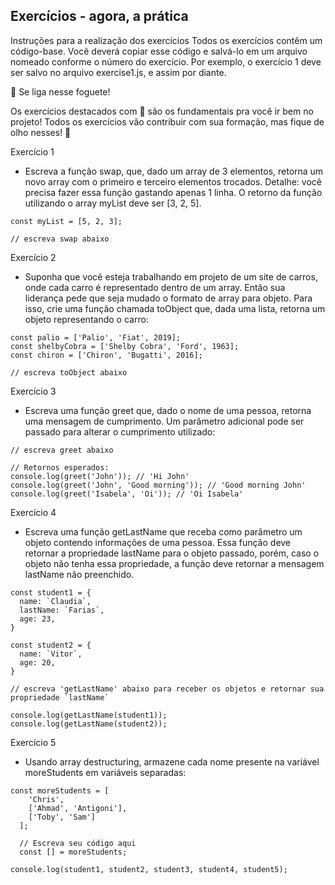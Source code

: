 ## Exercícios - agora, a prática

Instruções para a realização dos exercícios
Todos os exercícios contêm um código-base. Você deverá copiar esse código e salvá-lo em um arquivo nomeado conforme o número do exercício. Por exemplo, o exercício 1 deve ser salvo no arquivo exercise1.js, e assim por diante.

🚀 Se liga nesse foguete!

Os exercícios destacados com 🚀 são os fundamentais pra você ir bem no projeto! Todos os exercícios vão contribuir com sua formação, mas fique de olho nesses! 👀

Exercício 1
  * Escreva a função swap, que, dado um array de 3 elementos, retorna um novo array com o primeiro e terceiro elementos trocados. Detalhe: você precisa fazer essa função gastando apenas 1 linha. O retorno da função utilizando o array myList deve ser [3, 2, 5].

```
const myList = [5, 2, 3];

// escreva swap abaixo
```

Exercício 2

  * Suponha que você esteja trabalhando em projeto de um site de carros, onde cada carro é representado dentro de um array. Então sua liderança pede que seja mudado o formato de array para objeto. Para isso, crie uma função chamada toObject que, dada uma lista, retorna um objeto representando o carro:

```
const palio = ['Palio', 'Fiat', 2019];
const shelbyCobra = ['Shelby Cobra', 'Ford', 1963];
const chiron = ['Chiron', 'Bugatti', 2016];

// escreva toObject abaixo
```

Exercício 3
  * Escreva uma função greet que, dado o nome de uma pessoa, retorna uma mensagem de cumprimento. Um parâmetro adicional pode ser passado para alterar o cumprimento utilizado:

```
// escreva greet abaixo

// Retornos esperados:
console.log(greet('John')); // 'Hi John'
console.log(greet('John', 'Good morning')); // 'Good morning John'
console.log(greet('Isabela', 'Oi')); // 'Oi Isabela'
```

Exercício 4
  * Escreva uma função getLastName que receba como parâmetro um objeto contendo informações de uma pessoa. Essa função deve retornar a propriedade lastName para o objeto passado, porém, caso o objeto não tenha essa propriedade, a função deve retornar a mensagem lastName não preenchido.

```
const student1 = {
  name: `Claudia`,
  lastName: `Farias`,
  age: 23,
}

const student2 = {
  name: `Vitor`,
  age: 20,
}

// escreva 'getLastName' abaixo para receber os objetos e retornar sua propriedade `lastName`

console.log(getLastName(student1));
console.log(getLastName(student2));
```

Exercício 5
  * Usando array destructuring, armazene cada nome presente na variável moreStudents em variáveis separadas:

```
const moreStudents = [
    'Chris', 
    ['Ahmad', 'Antigoni'], 
    ['Toby', 'Sam']
  ];

  // Escreva seu código aqui
  const [] = moreStudents;

console.log(student1, student2, student3, student4, student5);
```